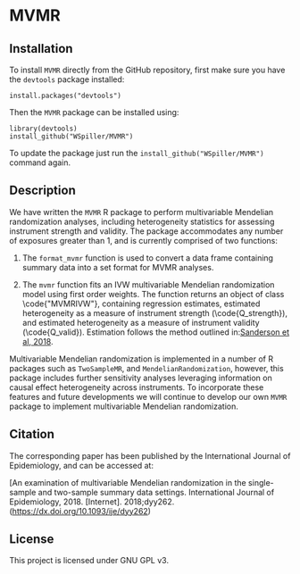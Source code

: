# MVMR

## Installation

To install `MVMR` directly from the GitHub repository, first make sure you have the `devtools` package installed:

    install.packages("devtools")

Then the `MVMR` package can be installed using:

    library(devtools)
    install_github("WSpiller/MVMR")
    
To update the package just run the `install_github("WSpiller/MVMR")` command again.

## Description

We have written the `MVMR` R package to perform multivariable Mendelian randomization analyses, including heterogeneity
statistics for assessing instrument strength and validity. The package accommodates any number of exposures greater than 1,
and is currently comprised of two functions:

1. The `format_mvmr` function is used to convert a data frame containing summary data into a set format for MVMR analyses.

2. The `mvmr` function fits an IVW multivariable Mendelian randomization model using first order weights. The function returns 
an object of class \code{"MVMRIVW"}, containing regression estimates, estimated heterogeneity as a measure of instrument strength
(\code{Q_strength}), and estimated heterogeneity as a measure of instrument validity (\code{Q_valid}). Estimation follows the method
outlined in:[Sanderson et al, 2018](https://dx.doi.org/10.1093/ije/dyy262).

Multivariable Mendelian randomization is implemented in a number of R packages such as `TwoSampleMR`, and `MendelianRandomization`,
however, this package includes further sensitivity analyses leveraging information on causal effect heterogeneity across instruments.
To incorporate these features and future developments we will  continue to develop our own `MVMR` package to implement multivariable
Mendelian randomization.

## Citation

The corresponding paper has been published by the International Journal of Epidemiology, and can be accessed at:

[An examination of multivariable Mendelian randomization in the single-sample and two-sample summary data settings. International Journal of Epidemiology, 2018. [Internet]. 2018;dyy262.(https://dx.doi.org/10.1093/ije/dyy262)

## License

This project is licensed under GNU GPL v3.




